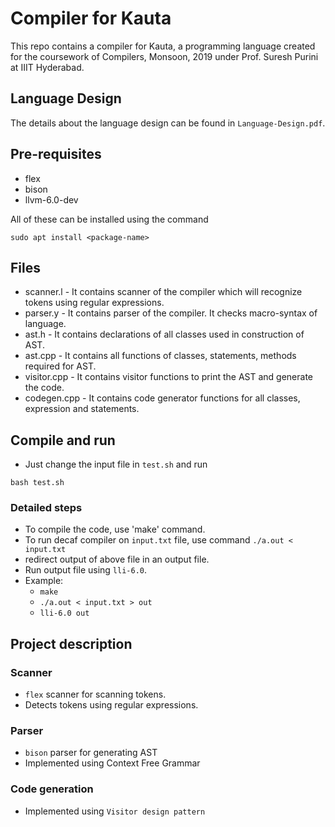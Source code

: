 # Compiler for Kauta
This repo contains a compiler for Kauta, a programming language created for the coursework of Compilers, Monsoon, 2019 under Prof. Suresh Purini at IIIT Hyderabad.

## Language Design
The details about the language design can be found in `Language-Design.pdf`.

## Pre-requisites
- flex
- bison
- llvm-6.0-dev

All of these can be installed using the command
```
sudo apt install <package-name>
```

## Files

- scanner.l - It contains scanner of the compiler which will recognize tokens using regular expressions.  
- parser.y - It contains parser of the compiler. It checks macro-syntax of language.  
- ast.h - It contains declarations of all classes used in construction of AST.
- ast.cpp - It contains all functions of classes, statements, methods required for AST.
- visitor.cpp - It contains visitor functions to print the AST and generate the code.
- codegen.cpp - It contains code generator functions for all classes, expression and statements.

## Compile and run

- Just change the input file in `test.sh` and run
```
bash test.sh
```
### Detailed steps
- To compile the code, use 'make' command.
- To run decaf compiler on `input.txt` file,  use command `./a.out < input.txt`
- redirect output of above file in an output file. 
- Run output file using `lli-6.0`.
- Example: 
    - `make`
    - `./a.out < input.txt > out`
    - `lli-6.0 out`

## Project description

### Scanner 

- `flex` scanner for scanning tokens.
- Detects tokens using regular expressions.

### Parser

- `bison` parser for generating AST
- Implemented using Context Free Grammar

### Code generation

- Implemented using `Visitor design pattern`

